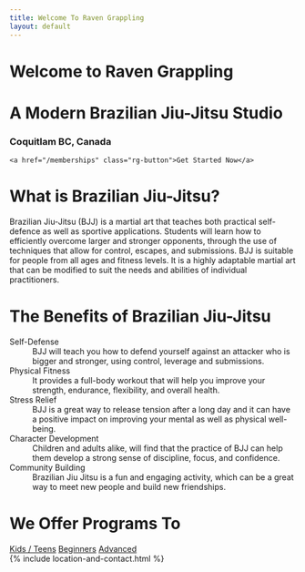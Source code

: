 ```yaml
---
title: Welcome To Raven Grappling
layout: default
---
```


<div class="container-fluid rg-landing-raven">
  <div class="container">
    <div class="rg-welcome">
      <h1 class="display-3">Welcome to Raven Grappling</h1>
      <h1 class="display-3">A Modern Brazilian Jiu-Jitsu Studio</h1>
      <h3>Coquitlam BC, Canada</h3>
    </div>

    <a href="/memberships" class="rg-button">Get Started Now</a>
  </div>
</div>

<div class="container py-5 px-4 p-lg-5">
  <h1 class="text-center">What is Brazilian Jiu-Jitsu?</h1>
  <p>
    Brazilian Jiu-Jitsu (BJJ) is a martial art that teaches both practical self-defence as well as sportive applications. Students will learn how to efficiently overcome larger and stronger opponents, through the use of techniques that allow for control, escapes, and submissions. BJJ is suitable for people from all ages and fitness levels. It is a highly adaptable martial art that can be modified to suit the needs and abilities of individual practitioners.
  </p>
</div>

<div class="container py-5 px-4 p-lg-5 rg-container-bg">
  <h1 class="text-center">The  Benefits of Brazilian Jiu-Jitsu</h1>

  <dl>
    <dt>
      Self-Defense
    </dt>
    <dd>
      BJJ will teach you how to defend yourself against an attacker who is bigger and stronger, using control, leverage and submissions.
    </dd>
    <dt>
      Physical Fitness
    </dt>
    <dd>
      It provides a full-body workout that will help you improve your strength, endurance, flexibility, and overall health.
    </dd>
    <dt>
      Stress Relief
    </dt>
    <dd>
      BJJ is a great way to release tension after a long day and it can have a positive impact on improving your mental as well as physical well-being.
    </dd>
    <dt>
      Character Development
    </dt>
    <dd>
      Children and adults alike, will find that the practice of BJJ can help them develop a strong sense of discipline, focus, and confidence.
    </dd>
    <dt>
      Community Building
    </dt>
    <dd>
      Brazilian Jiu Jitsu is a fun and engaging activity, which can be a great way to meet new people and build new friendships.
    </dd>
  </dl>
</div>

<div class="container py-5 px-4 p-lg-5 text-center">
  <h1 class="text-center">We Offer Programs To</h1>
  <a href="/kids-teens" class="rg-button">Kids / Teens</a>
  <a href="/fundamentals" class="rg-button">Beginners</a>
  <a href="/advanced" class="rg-button">Advanced</a>
</div>

<div class="container">
  {% include location-and-contact.html %}
</div>
